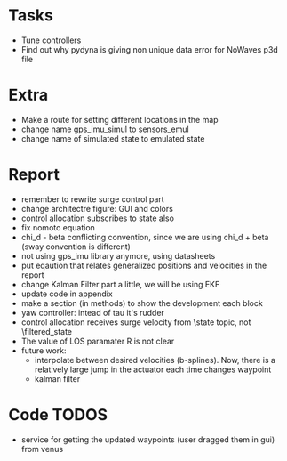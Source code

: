 
# Tasks

- Tune controllers
- Find out why pydyna is giving non unique data error for NoWaves p3d file

# Extra

- Make a route for setting different locations in the map
- change name gps_imu_simul to sensors_emul
- change name of simulated state to emulated state

# Report

- remember to rewrite surge control part
- change architectre figure: GUI and colors 
- control allocation subscribes to state also
- fix nomoto equation
- chi_d - beta conflicting convention, since we are using chi_d + beta (sway  convention is different)
- not using gps_imu library anymore, using datasheets
- put eqaution that relates generalized positions and velocities in the report
- change Kalman Filter part a little, we will be using EKF
- update code in appendix
- make a section (in methods) to show the development each block
- yaw controller: intead of tau it's rudder 
- control allocation receives surge velocity from \state topic, not \filtered_state
- The value of LOS paramater R is not clear
- future work: 
  - interpolate between desired velocities (b-splines). Now, there is a relatively large jump in the actuator each time changes waypoint
  - kalman filter

# Code TODOS

- service for getting the updated waypoints (user dragged them in gui) from venus
